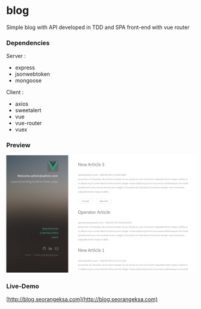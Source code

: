 # blog
Simple blog with API developed in TDD and SPA front-end with vue router

### Dependencies  
Server :  
- express  
- jsonwebtoken  
- mongoose

Client :
- axios
- sweetalert
- vue
- vue-router
- vuex

### Preview
![preview](https://raw.githubusercontent.com/eksant/blog/master/client/src/assets/images/screenshot-blog.png  "Preview")

### Live-Demo
[http://blog.seorangeksa.com](http://blog.seorangeksa.com)
